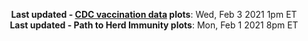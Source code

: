 <p align="center">
    <b>Last updated - <a href="https://covid.cdc.gov/covid-data-tracker/#vaccinations" target="_blank">CDC vaccination data</a> plots</b>: Wed, Feb 3 2021 1pm ET<br>
    <b>Last updated - Path to Herd Immunity plots</b>: Mon, Feb 1 2021 8pm ET
    </p>